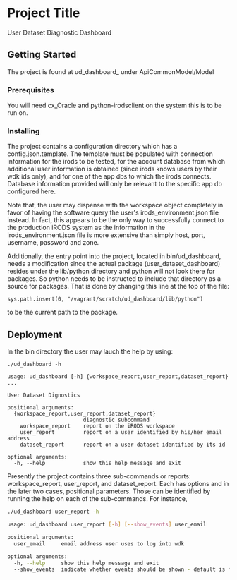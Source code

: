 # Project Title

User Dataset Diagnostic Dashboard

## Getting Started

The project is found at ud_dashboard_ under ApiCommonModel/Model

### Prerequisites

You will need cx_Oracle and python-irodsclient on the system this is to be run on.

### Installing

The project contains a configuration directory which has a config.json.template.  The template must be
populated with connection information for the irods to be tested, for the account database from which 
additional user information is obtained (since irods knows users by their wdk ids only), and for one of
the app dbs to which the irods connects.  Database information provided will only be relevant to the
specific app db configured here.

Note that, the user may dispense with the workspace object completely in favor of having the software query
the user's irods_environment.json file instead.  In fact, this appears to be the only way to successfully
connect to the production iRODS system as the information in the irods_environment.json file is more
extensive than simply host, port, username, password and zone.

Additionally, the entry point into the project, located in bin/ud_dashboard, needs a modification since the
actual package (user\_dataset\_dashboard) resides under the lib/python directory and python will not look
there for packages.  So python needs to be instructed to include that directory as a source for packages.
That is done by changing this line at the top of the file:
```
sys.path.insert(0, "/vagrant/scratch/ud_dashboard/lib/python")
```
to be the current path to the package.

## Deployment

In the bin directory the user may lauch the help by using:

```
./ud_dashboard -h
```
```
usage: ud_dashboard [-h] {workspace_report,user_report,dataset_report} ...

User Dataset Dignostics

positional arguments:
  {workspace_report,user_report,dataset_report}
                        diagnostic subcommand
    workspace_report    report on the iRODS workspace
    user_report         report on a user identified by his/her email address
    dataset_report      report on a user dataset identified by its id

optional arguments:
  -h, --help            show this help message and exit
```

Presently the project contains three sub-commands or reports:  workspace_report, user_report, and dataset_report.
Each has options and in the later two cases, positional parameters.  Those can be identified by running the
help on each of the sub-commands.  For instance,

```bash
./ud_dashboard user_report -h

usage: ud_dashboard user_report [-h] [--show_events] user_email

positional arguments:
  user_email     email address user uses to log into wdk

optional arguments:
  -h, --help     show this help message and exit
  --show_events  indicate whether events should be shown - default is false
```



